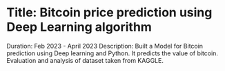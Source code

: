 # Title: Bitcoin price prediction using Deep Learning algorithm 
Duration: Feb 2023 - April 2023 
Description: Built a Model for Bitcoin prediction using Deep learning and Python. It predicts the value of 
bitcoin. Evaluation and analysis of dataset taken from KAGGLE.
